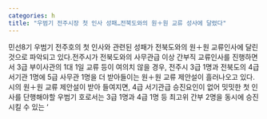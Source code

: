 ```yaml
---
categories: h
title: "우범기 전주시장 첫 인사 성패…전북도와의 원＋원 교류 성사에 달렸다"
---
```

민선8기 우범기 전주호의 첫 인사와 관련된 성패가 전북도와의 원＋원 교류인사에 달린 것으로 파악되고 있다.전주시가 전북도와의 사무관급 이상 간부직 교류인사를 진행하면서 3급 부이사관의 1대 1일 교류 등이 여의치 않을 경우, 전주시 3급 1명과 전북도의 4급 서기관 1명에 5급 사무관 1명을 더 받아들이는 원＋원 교류 제안설이 흘러나오고 있다.시의 원＋원 교류 제안설이 받아 들여지면, 4급 서기관급 승진요인이 없어 밋밋한 첫 인사를 단행해야할 우범기 호로서는 3급 1명과 4급 1명 등 최고위 간부 2명을 동시에 승진시킬 수 있는 ‘